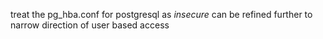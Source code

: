 treat the pg_hba.conf for postgresql as *insecure* can be refined further to narrow direction of user based access
